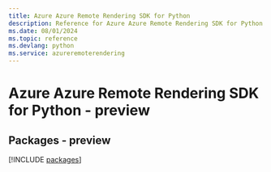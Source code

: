 ```yaml
---
title: Azure Azure Remote Rendering SDK for Python
description: Reference for Azure Azure Remote Rendering SDK for Python
ms.date: 08/01/2024
ms.topic: reference
ms.devlang: python
ms.service: azureremoterendering
---
```

# Azure Azure Remote Rendering SDK for Python - preview
## Packages - preview
[!INCLUDE [packages](azure-remote-rendering-index.md)]